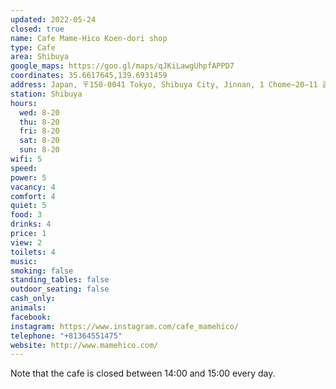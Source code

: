 ```yaml
---
updated: 2022-05-24
closed: true
name: Cafe Mame-Hico Koen-dori shop
type: Cafe
area: Shibuya
google_maps: https://goo.gl/maps/qJKiLawgUhpfAPPD7
coordinates: 35.6617645,139.6931459
address: Japan, 〒150-0041 Tokyo, Shibuya City, Jinnan, 1 Chome−20−11 造園会館 2階
station: Shibuya
hours:
  wed: 8-20
  thu: 8-20
  fri: 8-20
  sat: 8-20
  sun: 8-20
wifi: 5
speed: 
power: 5
vacancy: 4
comfort: 4
quiet: 5
food: 3
drinks: 4
price: 1
view: 2
toilets: 4
music: 
smoking: false
standing_tables: false
outdoor_seating: false
cash_only: 
animals: 
facebook: 
instagram: https://www.instagram.com/cafe_mamehico/
telephone: "+81364551475"
website: http://www.mamehico.com/
---
```


Note that the cafe is closed between 14:00 and 15:00 every day.
